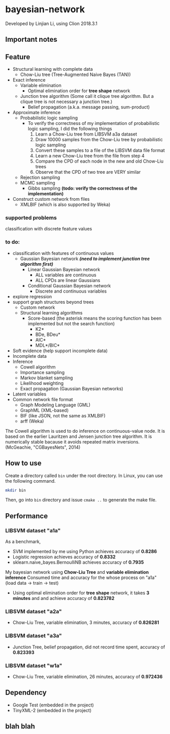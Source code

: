 # bayesian-network

Developed by Linjian Li, using Clion 2018.3.1

## Important notes


## Feature
  * Structural learning with complete data
    * Chow-Liu tree (Tree-Augmented Naive Bayes (TAN))
  * Exact inference
    * Variable elimination
      * Optimal elimination order for **tree shape** network
    * Junction tree algorithm (Some call it clique tree algorithm. But a clique tree is not necessary a junction tree.)
      * Belief propagation (a.k.a. message passing, sum-product)
  * Approximate inference
      * Probabilistic logic sampling
        * To verify the correctness of my implementation of probabilistic logic sampling, I did the following things
          1. Learn a Chow-Liu tree from LIBSVM a3a dataset
          2. Draw 10000 samples from the Chow-Liu tree by probabilistic logic sampling
          3. Convert these samples to a file of the LIBSVM data file format
          4. Learn a new Chow-Liu tree from the file from step 4
          5. Compare the CPD of each node in the new and old Chow-Liu trees
          6. Observe that the CPD of two tree are VERY similar
      * Rejection sampling
      * MCMC sampling
        * Gibbs sampling **(todo: verify the correctness of the implementation)**
  * Construct custom network from files
    * XMLBIF (which is also supported by Weka)



### supported problems
classification with discrete feature values

### to do:
 * classification with features of continuous values
   * Gaussian Bayesian network ***(need to implement junction tree algorithm first)***
     * Linear Gaussian Bayesian network
       * ALL variables are continuous
       * ALL CPDs are linear Gaussians
     * Conditional Gaussian Bayesian network
       * Discrete and continuous variables
 * explore regression
 * support graph structures beyond trees
   * Custom network
   * Structural learning algorithms
     * Score-based (the asterisk means the scoring function has been implemented but not the search function)
       * K2*
       * BDe, BDeu*
       * AIC*
       * MDL*/BIC*
 * Soft evidence (help support incomplete data)
 * Incomplete data
 * Inference
   * Cowell algorithm
   * Importance sampling
   * Markov blanket sampling
   * Likelihood weighting
   * Exact propagation (Gaussian Bayesian networks)
 * Latent variables
 * Common network file format
   * Graph Modeling Language (GML)
   * GraphML (XML-based)
   * BIF (like JSON, not the same as XMLBIF)
   * arff (Weka)

The Cowell algorithm is used to do inference on continuous-value node. It is based on the earlier Lauritzen and Jensen junction tree algorithm. It is numerically stable bacause it avoids repeated matrix inversions. (McGeachie, "CGBayesNets", 2014)

## How to use
Create a directory called ```bin``` under the root directory. In Linux, you can use the following command.

```bash
mkdir bin
```

Then, go into ```bin``` directory and issue ```cmake ..``` to generate the make file.


## Performance

### LIBSVM dataset "a1a"
As a benchmark, 
 * SVM implemented by me using Python achieves accuracy of **0.8286**
 * Logistic regression achieves accuracy of **0.8332**
 * sklearn.naive_bayes.BernoulliNB achieves accuracy of **0.7935**
 
My bayesian network using **Chow-Liu Tree** and **variable elimination inference**
Consumed time and accuracy for the whose process on "a1a" (load data -> train -> test)
 * Using optimal elimination order for **tree shape** network, it takes **3 minutes** and and achieve accuracy of **0.823782**

### LIBSVM dataset "a2a"
 * Chow-Liu Tree, variable elimination, 3 minutes, accuracy of **0.826281**

### LIBSVM dataset "a3a"
 * Junction Tree, belief propagation, did not record time spent, accuracy of **0.823393**

### LIBSVM dataset "w1a"
 * Chow-Liu Tree, variable elimination, 26 minutes, accuracy of **0.972436**


## Dependency
 * Google Test (embedded in the project)
 * TinyXML-2 (embedded in the project)


## blah blah
